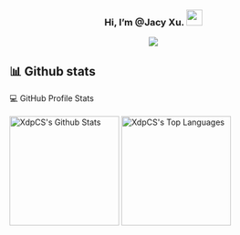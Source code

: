 <h3 align="center">
   Hi, I’m @Jacy Xu.
  <img src="https://media.giphy.com/media/hvRJCLFzcasrR4ia7z/giphy.gif" width="28">
</h3>
<p align="center">
  <a href="https://github.com/XdpCs"><img src="https://readme-typing-svg.herokuapp.com?color=2196F3&pause=1000&center=true&vCenter=true&width=435&lines=Love+programming!;Golang+Developer;1+years+experience"></a>
</p>

##  📊 Github stats


<summary>💻 GitHub Profile Stats</summary>
  <br/>
    <a href="https://github.com/anuraghazra/github-readme-stats"><img alt="XdpCS's Github Stats" src="https://denvercoder1-github-readme-stats.vercel.app/api/?username=XdpCS&show_icons=true&count_private=true&theme=react&hide_border=true&bg_color=1F222E&title_color=F85D7F&icon_color=F8D866" height="192px"/></a>
  <a href="https://github.com/anuraghazra/github-readme-stats"><img alt="XdpCS's Top Languages" src="https://github-readme-stats.vercel.app/api/top-langs/?username=XdpCS&langs_count=8&layout=compact&theme=react&hide_border=true&bg_color=1F222E&title_color=F85D7F&icon_color=F8D866&hide=c,Assembly,stata,Tcl,Shell,BatchFile,SystemVerilog" height="192px"/></a>
  <br/>
  
